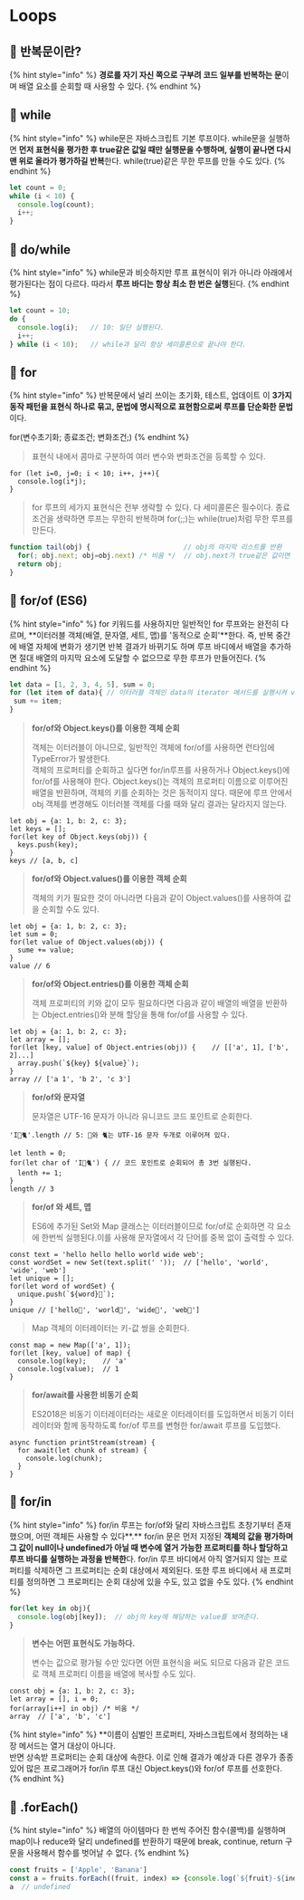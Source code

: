 # Loops

## 🐇 반복문이란?

{% hint style="info" %}
**경로를 자기 자신 쪽으로 구부려 코드 일부를 반복하는 문**이며 배열 요소를 순회할 때 사용할 수 있다.
{% endhint %}

## 🐇 while

{% hint style="info" %}
while문은 자바스크립트 기본 루프이다. while문을 실행하면 **먼저 표현식을 평가한 후 true같은 값일 때만 실행문을 수행하며, 실행이 끝나면 다시 맨 위로 올라가 평가하길 반복**한다. while(true)같은 무한 루프를 만들 수도 있다.
{% endhint %}

```js
let count = 0;
while (i < 10) {
  console.log(count);
  i++;
}
```

## 🐇 do/while

{% hint style="info" %}
while문과 비슷하지만 루프 표현식이 위가 아니라 아래에서 평가된다는 점이 다르다. 따라서 **루프 바디는 항상 최소 한 번은 실행**된다.
{% endhint %}

```js
let count = 10;
do {
  console.log(i);   // 10: 일단 실행된다.
  i++;
} while (i < 10);   // while과 달리 항상 세미콜론으로 끝나야 한다.
```

## 🐇 for

{% hint style="info" %}
반복문에서 널리 쓰이는 초기화, 테스트, 업데이트 이 **3가지 동작 패턴을 표현식 하나로 묶고, 문법에 명시적으로 표현함으로써 루프를 단순화한 문법**이다.

for(변수초기화; 종료조건; 변화조건;)&#x20;
{% endhint %}

> 표현식 내에서 콤마로 구분하여 여러 변수와 변화조건을 등록할 수 있다.

```
for (let i=0, j=0; i < 10; i++, j++){
  console.log(i*j);
}
```

> for 루프의 세가지 표현식은 전부 생략할 수 있다. 다 세미콜론은 필수이다. 종료조건을 생략하면 루프는 무한히 반복하며 for(;;)는 while(true)처럼 무한 루프를 만든다.

```js
function tail(obj) {                       // obj의 마지막 리스트를 반환
  for(; obj.next; obj=obj.next) /* 비움 */  // obj.next가 true같은 값이면 반복
  return obj;
}
```

## 🐇 for/of (ES6)

{% hint style="info" %}
for 키워드를 사용하지만 일반적인 for 루프와는 완전히 다르며, **이터러블 객체(배열, 문자열, 세트, 맵)를 '동적으로 순회'**한다. 즉, 반복 중간에 배열 자체에 변화가 생기면 반복 결과가 바뀌기도 하며 루프 바디에서 배열을 추가하면 절대 배열의 마지막 요소에 도달할 수 없으므로 무한 루프가 만들어진다.&#x20;
{% endhint %}

```js
let data = [1, 2, 3, 4, 5], sum = 0;
for (let item of data){ // 이터러블 객체인 data의 iterator 메서드를 실행시켜 value와 done이 담긴 이터러블 객체를 반환받은 후, done이 false 일 때까지 순회하며 value를 꺼내 item에 넣음
 sum += item;
}
```

> **for/of와 Object.keys()를 이용한** **객체 순회**
>
> 객체는 이터러블이 아니므로, 일반적인 객체에 for/of를 사용하면 런타임에 TypeError가 발생한다.\
> 객체의 프로퍼티를 순회하고 싶다면 for/in루프를 사용하거나 Object.keys()에 for/of를 사용해야 한다. Object.keys()는 객체의 프로퍼티 이름으로 이루어진 배열을 반환하며, 객체의 키를 순회하는 것은 동적이지 않다. 때문에 루프 안에서 obj 객체를 변경해도 이터러블 객체를 다룰 때와 달리 결과는 달라지지 않는다.

```
let obj = {a: 1, b: 2, c: 3};
let keys = [];
for(let key of Object.keys(obj)) {
  keys.push(key);
}
keys // [a, b, c]
```

> **for/of와 Object.values()를 이용한** **객체 순회**
>
> 객체의 키가 필요한 것이 아니라면 다음과 같이 Object.values()를 사용하여 값을 순회할 수도 있다.

```
let obj = {a: 1, b: 2, c: 3};
let sum = 0;
for(let value of Object.values(obj)) {
  sume += value;
}
value // 6
```

> **for/of와 Object.entries()를 이용한** **객체 순회**
>
> 객체 프로퍼티의 키와 값이 모두 필요하다면 다음과 같이 배열의 배열을 반환하는 Object.entries()와 분해 할당을 통해 for/of를 사용할 수 있다.

```
let obj = {a: 1, b: 2, c: 3};
let array = [];
for(let [key, value] of Object.entries(obj)) {    // [['a', 1], ['b', 2]...]
  array.push(`${key} ${value}`);
}
array // ['a 1', 'b 2', 'c 3']
```

> **for/of와 문자열**
>
> 문자열은 UTF-16 문자가 아니라 유니코드 코드 포인트로 순회한다.&#x20;

```
'I💙🐈'.length // 5: 💙와 🐈는 UTF-16 문자 두개로 이루어져 있다.

let lenth = 0;
for(let char of 'I💙🐈') { // 코드 포인트로 순회되어 총 3번 실행된다.
  lenth += 1;
}
length // 3
```

> **for/of 와 세트, 맵**
>
> ES6에 추가된 Set와 Map 클래스는 이터러블이므로 for/of로 순회하면 각 요소에 한번씩 실행된다.이를 사용해 문자열에서 각 단어를 중복 없이 출력할 수 있다.

```
const text = 'hello hello hello world wide web';
const wordSet = new Set(text.split(' '));  // ['hello', 'world', 'wide', 'web']
let unique = [];
for(let word of wordSet) {
  unique.push(`${word}💙`);
}
unique // ['hello💙', 'world💙', 'wide💙', 'web💙']
```

> Map 객체의 이터레이터는 키-값 쌍을 순회한다.&#x20;

```
const map = new Map(['a', 1]);
for(let [key, value] of map) {
  console.log(key);    // 'a'
  console.log(value);  // 1
}
```

> **for/await를 사용한 비동기 순회**
>
> ES2018은 비동기 이터레이터라는 새로운 이터레이터를 도입하면서 비동기 이터레이터와 함께 동작하도록 for/of 루프를 변형한 for/await 루프를 도입했다.

```
async function printStream(stream) {
  for await(let chunk of stream) {
    console.log(chunk);
  }
}
```

## 🐇 for/in

{% hint style="info" %}
for/in 루프는 for/of와 달리 자바스크립트 초창기부터 존재했으며, 어떤 객체든 사용할 수 있다**.** for/in 문은 먼저 지정된 **객체의 값을 평가하며 그 값이 null이나 undefined가 아닐 때 변수에 열거 가능한 프로퍼티를 하나 할당하고 루프 바디를 실행하는 과정을 반복한**다. for/in 루프 바디에서 아직 열거되지 않는 프로퍼티를 삭제하면 그 프로퍼티는 순회 대상에서 제외된다. 또한 루프 바디에서 새 프로퍼티를 정의하면 그 프로퍼티는 순회 대상에 있을 수도, 있고 없을 수도 있다.
{% endhint %}

```js
for(let key in obj){
  console.log(obj[key]);  // obj의 key에 해당하는 value를 보여준다.
}
```

> **변수는 어떤 표현식도 가능하다.**
>
> 변수는 값으로 평가될 수만 있다면 어떤 표현식을 써도 되므로 다음과 같은 코드로 객체 프로퍼티 이름을 배열에 복사할 수도 있다.

```
const obj = {a: 1, b: 2, c: 3};
let array = [], i = 0;
for(array[i++] in obj) /* 비움 */
array  // ['a', 'b', 'c'] 
```

{% hint style="info" %}
\*\*이름이 심벌인 프로퍼티, 자바스크립트에서 정의하는 내장 메서드는 열거 대상이 아니다.\
반면 상속받 프로퍼티는 순회 대상에 속한다. 이로 인해 결과가 예상과 다른 경우가 종종 있어 많은 프로그래머가 for/in 루프 대신 Object.keys()와 for/of 루프를 선호한다.
{% endhint %}

## 🐇 .forEach()

{% hint style="info" %}
배열의 아이템마다 한 번씩 주어진 함수(콜백)를 실행하며 map이나 reduce와 달리 undefined를 반환하기 때문에 break, continue, return 구문을 사용해서 함수를 벗어날 수 없다.
{% endhint %}

```js
const fruits = ['Apple', 'Banana']
const a = fruits.forEach((fruit, index) => {console.log(`${fruit}-${index}`)})
a  // undefined
```
